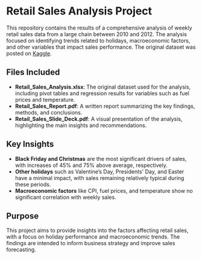 # Retail Sales Analysis Project

This repository contains the results of a comprehensive analysis of weekly retail sales data from a large chain between 2010 and 2012. The analysis focused on identifying trends related to holidays, macroeconomic factors, and other variables that impact sales performance.
The original dataset was posted on [Kaggle](https://www.kaggle.com/datasets/mikhail1681/walmart-sales).

## Files Included
- **Retail_Sales_Analysis.xlsx**: The original dataset used for the analysis, including pivot tables and regression results for variables such as fuel prices and temperature.
- **Retail_Sales_Report.pdf**: A written report summarizing the key findings, methods, and conclusions.
- **Retail_Sales_Slide_Deck.pdf**: A visual presentation of the analysis, highlighting the main insights and recommendations.

## Key Insights
- **Black Friday and Christmas** are the most significant drivers of sales, with increases of 45% and 75% above average, respectively.
- **Other holidays** such as Valentine’s Day, Presidents' Day, and Easter have a minimal impact, with sales remaining relatively typical during these periods.
- **Macroeconomic factors** like CPI, fuel prices, and temperature show no significant correlation with weekly sales.

## Purpose
This project aims to provide insights into the factors affecting retail sales, with a focus on holiday performance and macroeconomic trends. The findings are intended to inform business strategy and improve sales forecasting.
